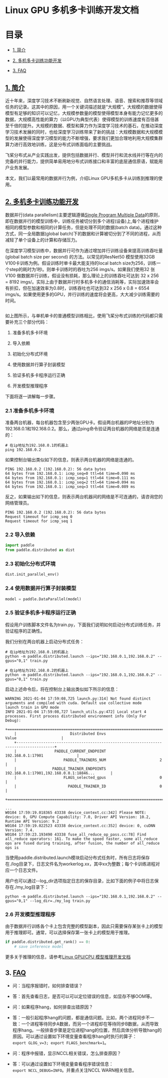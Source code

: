 # Linux GPU 多机多卡训练开发文档

# 

# 目录

- [1. 简介](#1)

- [2. 多机多卡训练功能开发](#2)

- [3. FAQ](#3)

## [1. 简介](#1)

  近十年来，深度学习技术不断刷新视觉、自然语言处理、语音、搜索和推荐等领域任务的记录。这其中的原因，用一个关键词描述就是“大规模”。大规模的数据使得模型有足够的知识可以记忆，大规模参数量的模型使得模型本身有能力记忆更多的数据，大规模高性能的算力（以GPU为典型代表）使得模型的训练速度有百倍甚至千倍的提升。大规模的数据、模型和算力作为深度学习技术的基石，在推动深度学习技术发展的同时，也给深度学习训练带来了新的挑战：大规模数据和大规模模型的发展使得深度学习模型的能力不断增强，要求我们更加合理地利用大规模集群算力进行高效地训练，这是分布式训练面临的主要挑战。

  飞桨分布式从产业实践出发，提供包括数据并行、模型并行和流水线并行等在内的完备的并行能力，提供简单易用地分布式训练接口和丰富的底层通信原语，赋能用户业务发展。

  本文，我们以最常用的数据并行为例，介绍Linux GPU多机多卡从训练到推理的使用。

## [2. 多机多卡训练功能开发](#2)

  数据并行(data parallelism)主要逻辑遵循[Single Program Multiple Data](https://en.wikipedia.org/wiki/SPMD)的原则，即在数据并行的模型训练中，训练任务被切分到多个进程(设备)上,每个进程维护相同的模型参数和相同的计算任务，但是处理不同的数据(batch data)。通过这种方式，同一全局数据(global batch)下的数据和计算被切分到了不同的进程，从而减轻了单个设备上的计算和存储压力。

  在深度学习模型训练中，数据并行可作为通过增加并行训练设备来提高训练吞吐量(global batch size per second) 的方法。以常见的ResNet50 模型使用32GB V100卡训练为例。假设训练时单卡最大能支持的local batch size为256，训练一个step的耗时为1秒。则单卡训练时的吞吐为256 imgs/s。如果我们使用32 张V100 做数据并行训练，假设没有损耗，那么理论上的训练吞吐可达到 32 x 256 = 8192 imgs/。实际上由于数据并行时多机多卡的通信消耗等，实际加速效率会有折扣，但在加速效率为0.8时，训练吞吐也可达到32 x 256 x 0.8 = 6554 imgs/s。如果使用更多的GPU，并行训练的速度将会更高，大大减少训练需要的时间。

<img src="images/data_parallel.png" title="" alt="" data-align="center">

如上图所示，与单机单卡的普通模型训练相比，使用飞桨分布式训练的代码都只需要补充三个部分代码：

1. 准备多机多卡环境

2. 导入依赖

3. 初始化分布式环境

4. 使用数据并行算子封装模型

5. 验证多机多卡程序运行正确

6. 开发模型推理程序  

下面将逐一讲解每一步骤。

### 2.1 准备多机多卡环境

准备两台机器，每台机器包含至少两张GPU卡。假设两台机器的IP地址分别为192.168.0.1和192.168.0.2。那么，通过ping命令验证两台机器的网络是否是连通的：

```shell
# 在ip地址为192.168.0.1的机器上
ping 192.168.0.2
```

如果控制台输出类似如下的信息，则表示两台机器的网络是连通的。

```shell
PING 192.168.0.2 (192.168.0.2): 56 data bytes
64 bytes from 192.168.0.1: icmp_seq=0 ttl=64 time=0.090 ms
64 bytes from 192.168.0.1: icmp_seq=1 ttl=64 time=0.111 ms
64 bytes from 192.168.0.1: icmp_seq=2 ttl=64 time=0.094 ms
64 bytes from 192.168.0.1: icmp_seq=3 ttl=64 time=0.089 ms
```

反之，如果输出如下的信息，则表示两台机器间的网络是不可连通的，请咨询您的网络管理员。

```shell
PING 192.168.0.2 (192.168.0.2): 56 data bytes
Request timeout for icmp_seq 0
Request timeout for icmp_seq 1
```

### 2.2 导入依赖

```python
import paddle
from paddle.distributed as dist
```

### 2.3 初始化分布式环境

```python
dist.init_parallel_env()
```

### 2.4 使用数据并行算子封装模型

```python
model = paddle.DataParallel(model)
```

### 2.5 验证多机多卡程序运行正确

假设用户训练脚本文件名为train.py，下面我们说明如何启动分布式训练任务，并验证程序的正确性。

我们分别在两台机器上启动分布式任务：

```shell
# 在ip地址为192.168.0.1的机器上
python -m paddle.distributed.launch --ips="192.168.0.1,192.168.0.2" --gpus="0,1" train.py
```

```shell
# 在ip地址为192.168.0.2的机器上
python -m paddle.distributed.launch --ips="192.168.0.1,192.168.0.2" --gpus="0,1" train.py
```

启动上述命令后，将在控制台上输出类似如下所示的信息：

```shell
WARNING 2021-01-04 17:59:08,725 launch.py:314] Not found distinct arguments and compiled with cuda. Default use collective mode
launch train in GPU mode
INFO 2021-01-04 17:59:08,727 launch_utils.py:472] Local start 4 processes. First process distributed environment info (Only For Debug):
    +=======================================================================================+
    |                        Distributed Envs                      Value                    |
    +---------------------------------------------------------------------------------------+
    |                 PADDLE_CURRENT_ENDPOINT                 192.168.0.1:17901               |
    |                     PADDLE_TRAINERS_NUM                        2                      |
    |                PADDLE_TRAINER_ENDPOINTS         192.168.0.1:17901,192.168.0.0.1:18846...       |
    |                     FLAGS_selected_gpus                        0                      |
    |                       PADDLE_TRAINER_ID                        0                      |
    +=======================================================================================+

...
W0104 17:59:19.018365 43338 device_context.cc:342] Please NOTE: device: 0, GPU Compute Capability: 7.0, Driver API Version: 10.2, Runtime API Version: 9.2
W0104 17:59:19.022523 43338 device_context.cc:352] device: 0, cuDNN Version: 7.4.
W0104 17:59:23.193490 43338 fuse_all_reduce_op_pass.cc:78] Find all_reduce operators: 161. To make the speed faster, some all_reduce ops are fused during training, after fusion, the number of all_reduce ops is 
```

当使用paddle.distributed.launch模块启动分布式任务时，所有日志将保存在./log目录下，日志文件名为workerlog.xx，其中xx为整数；每个卡训练进程对应一个日志文件。

用户也可以通过--log_dir选项指定日志的保存目录，比如下面的例子中将日志保存在./my_log目录下：

```shell
python -m paddle.distributed.launch --ips="192.168.0.1,192.168.0.2" --gpus="0,1" --log_dir=./my_log train.py
```

### 2.6 开发模型推理程序

由于数据并行训练各个卡上包含完整的模型副本，因此只需要保存某张卡上的模型用于推理即可。通常，可以选择保存第一张卡上的模型用于推理。

```python
if paddle.distributed.get_rank() == 0:
    # save inference model
```

更多关于推理的信息，请参考[Linux GPU/CPU 模型推理开发文档](../train_infer_python/infer_python.md)

## 3. [FAQ](#3)

- 问：当程序报错时，如何排查错误？

- 答：首先查看日志，是否可以可以定位错误的信息，如显存不够OOM等。

- 问：如果程序hang，如何排查出错原因？

- 答：一般引起程序hang的问题，都是通信问题。比如，两个进程同步不一致：一个进程等待同步A数据，而另一个进程却在等待同步B数据，从而导致程序hang。一般排查步骤是定位进程hang的位置，然后具体分析导致hang的原因。可以通过设置如下环境变量查看程序hang时执行的算子：`export GLOG_v=3; export FLAGS_benchmark=1`。

- 问：程序中报错，显示NCCL相关错误，怎么排查原因？

- 答：可以通过设置如下环境变量查看程序错误信息：`export NCCL_DEBUG=INFO`。并重点关注NCCL WARN相关信息。
